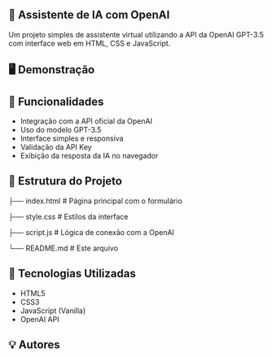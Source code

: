 ## 🤖 Assistente de IA com OpenAI

Um projeto simples de assistente virtual utilizando a API da OpenAI GPT-3.5 com interface web em HTML, CSS e JavaScript.

## 🖥️ Demonstração



## 🚀 Funcionalidades

- Integração com a API oficial da OpenAI
- Uso do modelo GPT-3.5
- Interface simples e responsiva
- Validação da API Key
- Exibição da resposta da IA no navegador

## 📁 Estrutura do Projeto

├── index.html # Página principal com o formulário

├── style.css # Estilos da interface

├── script.js # Lógica de conexão com a OpenAI

└── README.md # Este arquivo

## 🧠 Tecnologias Utilizadas
- HTML5
- CSS3
- JavaScript (Vanilla)
- OpenAI API

## 💡 Autores
